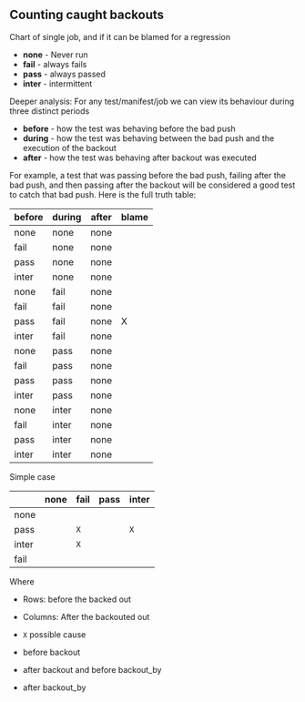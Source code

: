 ## Counting caught backouts





Chart of single job, and if it can be blamed for a regression

* **none** - Never run
* **fail** - always fails
* **pass** - always passed
* **inter** - intermittent

Deeper analysis:  For any test/manifest/job we can view its behaviour during three distinct periods

* **before** - how the test was behaving before the bad push
* **during** - how the test was behaving between the bad push and the execution of the backout
* **after** - how the test was behaving after backout was executed

For example, a test that was passing before the bad push, failing after the bad push, and then passing after the backout will be considered a good test to catch that bad push.  Here is the full truth table:



| before | during | after | blame | 
|--------|--------|-------|-------|
| none   |  none  | none  |       |
| fail   |  none  | none  |       |
| pass   |  none  | none  |       |
| inter  |  none  | none  |       |
| none   |  fail  | none  |       |
| fail   |  fail  | none  |       |
| pass   |  fail  | none  |   X   |
| inter  |  fail  | none  |       |
| none   |  pass  | none  |       |
| fail   |  pass  | none  |       |
| pass   |  pass  | none  |       |
| inter  |  pass  | none  |       |
| none   |  inter | none  |       |
| fail   |  inter | none  |       |
| pass   |  inter | none  |       |
| inter  |  inter | none  |       |





Simple case

|       | none | fail | pass | inter | 
|-------|------|------|------|-------|
| none  |      |      |      |       | 
| pass  |      |  `X` |      |  `X`  |
| inter |      |  `X` |      |       |
| fail  |      |      |      |       |


Where
* Rows: before the backed out
* Columns: After the backouted out
* `X` possible cause 





* before backout
* after backout and before backout_by
* after backout_by

